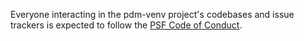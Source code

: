 Everyone interacting in the pdm-venv project's codebases and issue trackers is expected to
follow the [PSF Code of Conduct](https://www.python.org/psf/conduct/).
